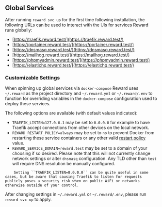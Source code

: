 ## Global Services

After running `reward svc up` for the first time following installation, the following URLs can be used to interact with the UIs for services Reward runs globally:

* [https://traefik.reward.test/](https://traefik.reward.test/)
* [https://portainer.reward.test/](https://portainer.reward.test/)
* [https://dnsmasq.reward.test/](https://dnsmasq.reward.test/)
* [https://mailhog.reward.test/](https://mailhog.reward.test/)
* [https://phpmyadmin.reward.test/](https://phpmyadmin.reward.test/)
* [https://elastichq.reward.test/](https://elastichq.reward.test/)

### Customizable Settings

When spinning up global services via `docker-compose` Reward uses `~/.reward` as the project directory and `~/.reward.yml` or `~/.reward/.env` to function for overriding variables in the `docker-compose` configuration used to deploy these services.

The following options are available (with default values indicated):

* `TRAEFIK_LISTEN=127.0.0.1` may be set to `0.0.0.0` for example to have Traefik accept connections from other devices on the local network.
* `REWARD_RESTART_POLICY=always` may be set to `no` to prevent Docker from restarting these service containers or any other valid [restart policy](https://docs.docker.com/config/containers/start-containers-automatically/#use-a-restart-policy) value.
* `REWARD_SERVICE_DOMAIN=reward.test` may be set to a domain of your choosing if so desired. Please note that this will not currently change network settings or alter `dnsmasq` configuration. Any TLD other than `test` will require DNS resolution be manually configured.

``` warning::
    Setting ``TRAEFIK_LISTEN=0.0.0.0`` can be quite useful in some cases, but be aware that causing Traefik to listen for requests publicly poses a security risk when on public WiFi or networks otherwise outside of your control.
```

After changing settings in `~/.reward.yml` or `~/.reward/.env`, please run `reward svc up` to apply.
